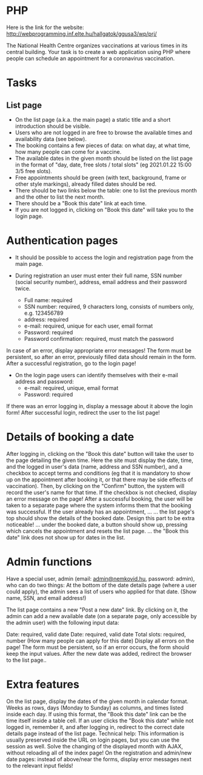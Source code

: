 # PHP

Here is the link for the website: http://webprogramming.inf.elte.hu/hallgatok/ggusa3/wp/prj/

The National Health Centre organizes vaccinations at various times in its central building. Your task is to create a web application using PHP where people can schedule an appointment for a coronavirus vaccination.

# Tasks
## List page
- On the list page (a.k.a. the main page) a static title and a short introduction should be visible.
- Users who are not logged in are free to browse the available times and availability data (see below).
- The booking contains a few pieces of data: on what day, at what time, how many people can come for a vaccine.
- The available dates in the given month should be listed on the list page in the format of "day, date, free slots / total slots" (eg 2021.01.22 15:00 3/5 free slots).
- Free appointments should be green (with text, background, frame or other style markings), already filled dates should be red.
- There should be two links below the table: one to list the previous month and the other to list the next month.
- There should be a "Book this date" link at each time.
- If you are not logged in, clicking on "Book this date" will take you to the login page.

# Authentication pages

- It should be possible to access the login and registration page from the main page.

- During registration an user must enter their full name, SSN number (social security number), address, email address and their password twice.
  - Full name: required
  - SSN number: required, 9 characters long, consists of numbers only, e.g. 123456789
  - address: required
  - e-mail: required, unique for each user, email format
  - Password: required
  - Password confirmation: required, must match the password

In case of an error, display appropriate error messages! The form must be persistent, so after an error, previously filled data should remain in the form. After a successful registration, go to the login page!

- On the login page users can identify themselves with their e-mail address and password:
  - e-mail: required, unique, email format
  - Password: required

If there was an error logging in, display a message about it above the login form! After successful login, redirect the user to the list page!

# Details of booking a date
After logging in, clicking on the "Book this date" button will take the user to the page detailing the given time. Here the site must display the date, time, and the logged in user's data (name, address and SSN number), and a checkbox to accept terms and conditions (eg that it is mandatory to show up on the appointment after booking it, or that there may be side effects of vaccination).
Then, by clicking on the "Confirm" button, the system will record the user's name for that time. If the checkbox is not checked, display an error message on the page! After a successful booking, the user will be taken to a separate page where the system informs them that the booking was successful.
If the user already has an appointment, ...
... the list page's top should show the details of the booked date. Design this part to be extra noticeable!
... under the booked date, a button should show up, pressing which cancels the appointment and resets the list page.
... the "Book this date" link does not show up for dates in the list.

# Admin functions
Have a special user, admin (email: admin@nemkovid.hu, password: admin), who can do two things:
At the bottom of the date details page (where a user could apply), the admin sees a list of users who applied for that date. (Show name, SSN, and email address!)

The list page contains a new "Post a new date" link. By clicking on it, the admin can add a new available date (on a separate page, only accessible by the admin user) with the following input data:

Date: required, valid date
Date: required, valid date
Total slots: required, number (How many people can apply for this date)
Display all errors on the page! The form must be persistent, so if an error occurs, the form should keep the input values. After the new date was added, redirect the browser to the list page..

# Extra features
On the list page, display the dates of the given month in calendar format. Weeks as rows, days (Monday to Sunday) as columns, and times listed inside each day. If using this format, the "Book this date" link can be the time itself inside a table cell.
If an user clicks the "Book this date" while not logged in, remember it, and after logging in, redirect to the correct date details page instead of the list page. Technical help: This information is usually preserved inside the URL on login pages, but you can use the session as well.
Solve the changing of the displayed month with AJAX, without reloading all of the index page!
On the registration and admin/new date pages: instead of above/near the forms, display error messages next to the relevant input fields!
